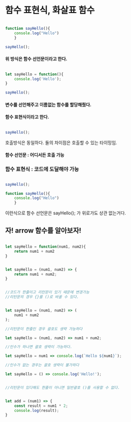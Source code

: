 # 함수 표현식, 화살표 함수

```javascript

function sayHello(){
    console.log("Hello")
    }

sayHello();

```

#### 위 방식은 함수 선언문이라고 한다.

```javascript

let sayHello = function(){
    console.log('Hello');
}

sayHello();

```

#### 변수를 선언해주고 이름없는 함수를 할당해줬다. 
#### 함수 표현식이라고 한다.

```javascript

sayHello();

```

호출방식은 동일하다. 둘의 차이점은 호출할 수 있는 타이밍임.
#### 함수 선언문 : 어디서든 호출 가능
### 함수 표현식 : 코드에 도달해야 가능

```javascript

sayHello();

function sayHello(){
    console.log("Hello")
    }


```

이런식으로 함수 선언문은 sayHello(); 가 위로가도 상관 없는거다.


## 자! arrow 함수를 알아보자!

```javascript

let sayHello = function(num1, num2){
    return num1 + num2
}

```

```javascript

let sayHello = (num1, num2) => {
    return num1 + num2;
}


//코드가 한줄이고 리턴문이 있기 때문에 변경가능
//리턴문의 경우 {}를 ()로 바꿀 수 있다.
```

```javascript

let sayHello = (num1, num2) => (
    num1 + num2
);

//리턴문이 한줄인 경우 괄호도 생략 가능하다

let sayHello = (num1, num2) => num1 + num2;

//인수가 하나면 괄호 생략이 가능하다.

let sayHello = num1 => console.log(`Hello ${num1}`);

//인수가 없는 경우는 괄호 생략이 불가하다

let sayHello = () => console.log('Hello!');


//리턴문이 있다해도 한줄이 아니면 일반괄호 ()를 사용할 수 없다.


let add = (num1) => {
    const result = num1 * 2;
    console.log(result);
}

```
